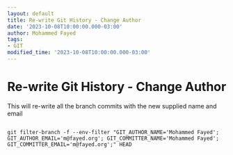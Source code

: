 ```yaml
---
layout: default
title: Re-write Git History - Change Author 
date: '2023-10-08T10:00:00.000-03:00'
author: Mohammed Fayed
tags:
- GIT
modified_time: '2023-10-08T10:00:00.000-03:00'
---
```


# Re-write Git History - Change Author  

This will re-write all the branch commits with the new supplied name and email

```shell

git filter-branch -f --env-filter "GIT_AUTHOR_NAME='Mohammed Fayed'; GIT_AUTHOR_EMAIL='m@fayed.org'; GIT_COMMITTER_NAME='Mohammed Fayed'; GIT_COMMITTER_EMAIL='m@fayed.org';" HEAD

```